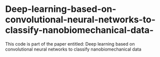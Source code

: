 # Deep-learning-based-on-convolutional-neural-networks-to-classify-nanobiomechanical-data-
This code is part of the paper entitled: Deep learning based on convolutional neural networks to classify nanobiomechanical data 
